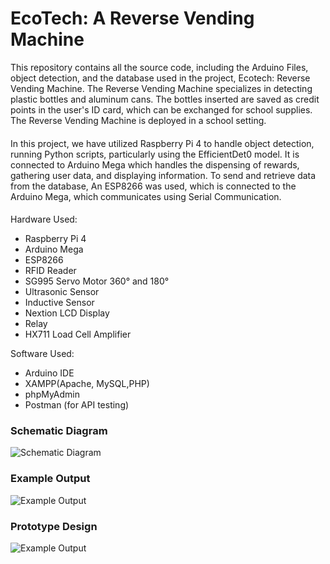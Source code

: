 # EcoTech: A Reverse Vending Machine
This repository contains all the source code, including the Arduino Files, object detection, and the database used in the project, Ecotech: Reverse Vending Machine. The Reverse Vending Machine specializes in detecting plastic bottles and aluminum cans. The bottles inserted are saved as credit points in the user's ID card, which can be exchanged for school supplies. The Reverse Vending Machine is deployed in a school setting.

####
In this project, we have utilized Raspberry Pi 4 to handle object detection, running Python scripts, particularly using the EfficientDet0 model. It is connected to Arduino Mega which handles the dispensing of rewards, gathering user data, and displaying information. To send and retrieve data from the database, An ESP8266 was used, which is connected to the Arduino Mega, which communicates using Serial Communication.

####
Hardware Used:
* Raspberry Pi 4
* Arduino Mega
* ESP8266
* RFID Reader
* SG995 Servo Motor 360° and 180°
* Ultrasonic Sensor
* Inductive Sensor
* Nextion LCD Display
* Relay
* HX711 Load Cell Amplifier

Software Used:
* Arduino IDE
* XAMPP(Apache, MySQL,PHP)
* phpMyAdmin
* Postman (for API testing)

####

####
### Schematic Diagram
![Schematic Diagram](https://imgur.com/8TtPSG4.png)

####
### Example Output
![Example Output](https://imgur.com/1FTIs5b.png)

####
### Prototype Design
![Example Output](https://i.imgur.com/IUPy8pV.png)
